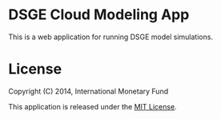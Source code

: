 # DSGE Cloud Modeling App

This is a web application for running DSGE model simulations.

# License

Copyright (C) 2014, International Monetary Fund

This application is released under the [MIT License](http://opensource.org/licenses/MIT). 